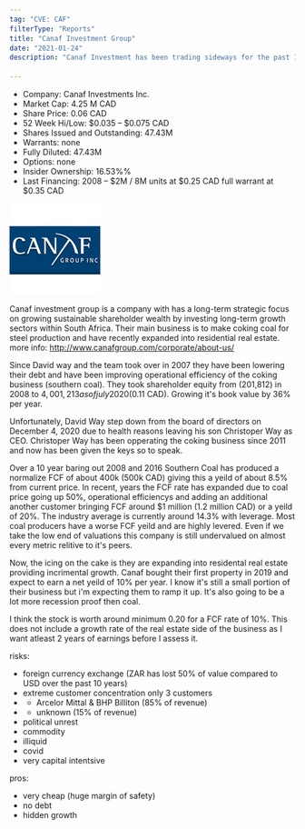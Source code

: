 ```yaml
---
tag: "CVE: CAF"
filterType: "Reports"
title: "Canaf Investment Group"
date: "2021-01-24"
description: "Canaf Investment has been trading sideways for the past 10 years and has been left behind for dead as investors flock out for green technology while it's slowly been improving and now has the means to substantially grow earnings."

---
```


- Company: Canaf Investments Inc.
- Market Cap: 4.25 M CAD
- Share Price: 0.06 CAD
- 52 Week Hi/Low: $0.035 – $0.075 CAD
- Shares Issued and Outstanding: 47.43M
- Warrants: none
- Fully Diluted: 47.43M
- Options: none
- Insider Ownership: 16.53%%
- Last Financing: 2008 – $2M / 8M units at $0.25 CAD full warrant at $0.35 CAD

![Canaf Logo](./canaf.jpg)

Canaf investment group is a company with has a long-term strategic focus on growing sustainable shareholder wealth by investing long-term growth sectors within South Africa. Their main business is to make coking coal for steel production and have recently expanded into residential real estate. more info: http://www.canafgroup.com/corporate/about-us/ 

Since David way and the team took over in 2007 they have been lowering their debt and have been improving operational efficiency of the coking business (southern coal). They took shareholder equity from (201,812) in 2008 to $4,001,213 as of july 2020 ($0.11 CAD). Growing it's book value by 36% per year. 

Unfortunately, David Way step down from the board of directors on December 4, 2020 due to health reasons leaving his son Christoper Way as CEO. Christoper Way has been opperating the coking business since 2011 and now has been given the keys so to speak. 

Over a 10 year baring out 2008 and 2016 Southern Coal has produced a normalize FCF of about 400k (500k CAD) giving this a yeild of about 8.5% from current price. In recent, years the FCF rate has expanded due to coal price going up 50%, operational efficiencys and adding an additional another customer bringing FCF around $1 million (1.2 million CAD) or a yeild of 20%. The industry average is currently around 14.3% with leverage. Most coal producers have a worse FCF yeild and are highly levered. Even if we take the low end of valuations this company is still undervalued on almost every metric relitive to it's peers. 

Now, the icing on the cake is they are expanding into residental  real estate providing incrimental growth. Canaf bought their first property in 2019 and expect to earn a net yeild of 10% per year. I know it's still a small portion of their business but i'm expecting them to ramp it up. It's also going to be a lot more recession proof then coal.

I think the stock is worth around minimum 0.20 for a FCF rate of 10%. This does not include a growth rate of the real estate side of the business as I want atleast 2 years of earnings before I assess it.

risks:

- foreign currency exchange (ZAR has lost 50% of value compared to USD over the past 10 years)
- extreme customer concentration only 3 customers
- - Arcelor Mittal & BHP Billiton (85% of revenue)
- - unknown (15% of revenue)
- political unrest 
- commodity
- illiquid 
- covid
- very capital intentsive

pros: 

- very cheap (huge margin of safety)
- no debt
- hidden growth